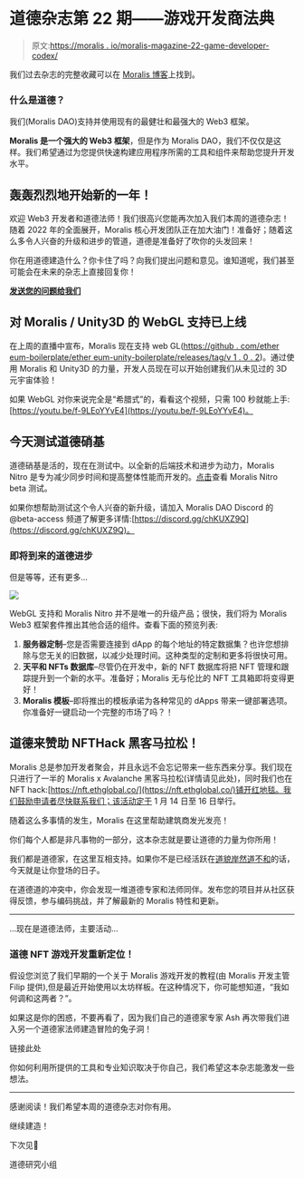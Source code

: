 # 道德杂志第 22 期——游戏开发商法典

> 原文:[https://moralis . io/moralis-magazine-22-game-developer-codex/](https://moralis.io/moralis-magazine-22-game-developer-codex/)

我们过去杂志的完整收藏可以在 [Moralis 博客](https://moralis.io/?s=magazine&asp_active=1&p_asid=1&p_asp_data=1&current_page_id=3594&qtranslate_lang=0&filters_changed=0&filters_initial=1&asp_gen%5B%5D=title&asp_gen%5B%5D=content&asp_gen%5B%5D=excerpt&customset%5B%5D=post)上找到。

### 什么是道德？

我们(Moralis DAO)支持并使用现有的最健壮和最强大的 Web3 框架。

**Moralis 是一个强大的 Web3 框架**，但是作为 Moralis DAO，我们不仅仅是这样。我们希望通过为您提供快速构建应用程序所需的工具和组件来帮助您提升开发水平。

## 轰轰烈烈地开始新的一年！

欢迎 Web3 开发者和道德法师！我们很高兴您能再次加入我们本周的道德杂志！随着 2022 年的全面展开，Moralis 核心开发团队正在加大油门！准备好；随着这么多令人兴奋的升级和进步的管道，道德是准备好了吹你的头发回来！

你在用道德建造什么？你卡住了吗？向我们提出问题和意见。谁知道呢，我们甚至可能会在未来的杂志上直接回复你！

[**发送您的问题给我们**](https://ivanontech.typeform.com/to/R9K5lnGe)

## **对 Moralis / Unity3D 的 WebGL 支持已上线**

在上周的直播中宣布，Moralis 现在支持 web GL([https://github . com/ether eum-boilerplate/ether eum-unity-boilerplate/releases/tag/v 1 . 0 . 2](https://github.com/ethereum-boilerplate/ethereum-unity-boilerplate/releases/tag/v1.0.2))。通过使用 Moralis 和 Unity3D 的力量，开发人员现在可以开始创建我们从未见过的 3D 元宇宙体验！

如果 WebGL 对你来说完全是“希腊式”的，看看这个视频，只需 100 秒就能上手:[https://youtu.be/f-9LEoYYvE4](https://youtu.be/f-9LEoYYvE4)。

## **今天测试道德硝基**

道德硝基是活的，现在在测试中。以全新的后端技术和进步为动力，Moralis Nitro 是专为减少同步时间和提高整体性能而开发的。[点击](https://forum.moralis.io/t/moralis-nitro-beta-testing/7489)查看 Moralis Nitro beta 测试。

如果你想帮助测试这个令人兴奋的新升级，请加入 Moralis DAO Discord 的@beta-access 频道了解更多详情:[https://discord.gg/chKUXZ9Q](https://discord.gg/chKUXZ9Q)。

### 即将到来的道德进步

但是等等，还有更多…

![](../Images/765bb0cc30c288c5941facf96e68ed0e.png)

WebGL 支持和 Moralis Nitro 并不是唯一的升级产品；很快，我们将为 Moralis Web3 框架套件推出其他合适的组件。查看下面的预览列表:

1.  **服务器定制**–您是否需要连接到 dApp 的每个地址的特定数据集？也许您想排除与您无关的旧数据，以减少处理时间。这种类型的定制和更多将很快可用。
2.  **天平和 NFTs 数据库**–尽管仍在开发中，新的 NFT 数据库将把 NFT 管理和跟踪提升到一个新的水平。准备好；Moralis 无与伦比的 NFT 工具箱即将变得更好！
3.  **Moralis 模板**–即将推出的模板承诺为各种常见的 dApps 带来一键部署选项。你准备好一键启动一个完整的市场了吗？！

## 道德来赞助 NFTHack 黑客马拉松！

Moralis 总是参加开发者聚会，并且永远不会忘记带来一些东西来分享。我们现在只进行了一半的 Moralis x Avalanche 黑客马拉松(详情请见此处)，同时我们也在 NFT hack:[https://nft.ethglobal.co/](https://nft.ethglobal.co/)铺开红地毯。我们鼓励申请者尽快联系我们；该活动定于 1 月 14 日至 16 日举行。

随着这么多事情的发生，Moralis 在这里帮助建筑商发光发亮！

你们每个人都是非凡事物的一部分，这本杂志就是要让道德的力量为你所用！

我们都是道德家，在这里互相支持。如果你不是已经活跃在[道貌岸然道不和](https://discord.com/invite/P9N9HF97hH)的话，今天就是让你登场的日子。

在道德道的冲突中，你会发现一堆道德专家和法师同伴。发布您的项目并从社区获得反馈，参与编码挑战，并了解最新的 Moralis 特性和更新。

* * *

…现在是道德法师，主要活动…

### **道德 NFT 游戏开发重新定位！**

假设您浏览了我们早期的一个关于 Moralis 游戏开发的教程(由 Moralis 开发主管 Filip 提供),但是最近开始使用以太坊样板。在这种情况下，你可能想知道，“我如何调和这两者？”。

如果这是你的困惑，不要再看了，因为我们自己的道德家专家 Ash 再次带我们进入另一个道德家法师建造冒险的兔子洞！

链接此处

你如何利用所提供的工具和专业知识取决于你自己，我们希望这本杂志能激发一些想法。

* * *

感谢阅读！我们希望本周的道德杂志对你有用。

继续建造！

下次见💚

道德研究小组